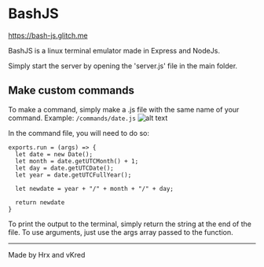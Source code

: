BashJS
=================

https://bash-js.glitch.me

BashJS is a linux terminal emulator made in Express and NodeJs.

Simply start the server by opening the 'server.js' file in the main folder.


Make custom commands
------------

To make a command, simply make a .js file with the same name of your command. Example:
`/commands/date.js`
![alt text](https://cdn.glitch.com/cf0b5004-4472-447f-9db3-ef900cb08ff5%2FCapture.PNG?1546556875000)

In the command file, you will need to do so:

```
exports.run = (args) => {
  let date = new Date();
  let month = date.getUTCMonth() + 1;
  let day = date.getUTCDate();
  let year = date.getUTCFullYear();

  let newdate = year + "/" + month + "/" + day;
  
  return newdate
}
```

To print the output to the terminal, simply return the string at the end of the file. To use arguments, just use the args array passed to the function.

---------------------
Made by Hrx and vKred

